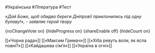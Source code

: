 #Українська #Література #Тест

*«Дай Боже, щоб обидва береги Дніпровії приклонились під одну булаву!», - заявляє герой твору*

{noChangeVote on}
{hideProgress on}
{shareEnable off}
{hideCount on}

[[«Чорна рада»]]
[[«Максим Гримач»]]
[[«Хіба ревуть воли, як ясла повні?»]]
[[«Кайдашева сім’я»]]
[[«Україна в огні»]]
